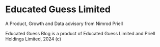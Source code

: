 # Educated Guess Limited

A Product, Growth and Data advisory from Nimrod Priell

Educated Guess Blog is a product of Educated Guess Limited and Priell Holdings Limited, 2024 (c) 
